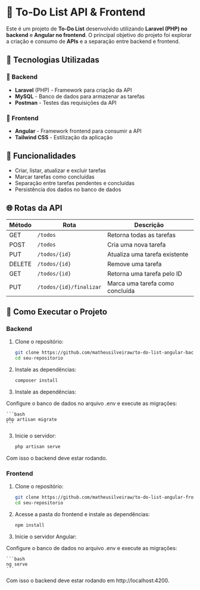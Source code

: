 # 📝 To-Do List API & Frontend  

Este é um projeto de **To-Do List** desenvolvido utilizando **Laravel (PHP) no backend** e **Angular no frontend**. O principal objetivo do projeto foi explorar a criação e consumo de **APIs** e a separação entre backend e frontend.  

## 🚀 Tecnologias Utilizadas  

### 🔹 Backend  
- **Laravel** (PHP) - Framework para criação da API  
- **MySQL** - Banco de dados para armazenar as tarefas  
- **Postman** - Testes das requisições da API  

### 🔹 Frontend  
- **Angular** - Framework frontend para consumir a API  
- **Tailwind CSS** - Estilização da aplicação  

## 📌 Funcionalidades  

- Criar, listar, atualizar e excluir tarefas  
- Marcar tarefas como concluídas  
- Separação entre tarefas pendentes e concluídas  
- Persistência dos dados no banco de dados  

## 🌐 Rotas da API  

| Método  | Rota                 | Descrição |
|---------|----------------------|-----------|
| GET     | `/todos`             | Retorna todas as tarefas |
| POST    | `/todos`             | Cria uma nova tarefa |
| PUT     | `/todos/{id}`        | Atualiza uma tarefa existente |
| DELETE  | `/todos/{id}`        | Remove uma tarefa |
| GET     | `/todos/{id}`        | Retorna uma tarefa pelo ID |
| PUT    | `/todos/{id}/finalizar`        | Marca uma tarefa como concluída |

## 🔧 Como Executar o Projeto  

### Backend  

1. Clone o repositório:  
   ```bash
   git clone https://github.com/matheusilveiraw/to-do-list-angular-back
   cd seu-repositorio

2. Instale as dependências:

    ```bash
    composer install
    ```

3. Instale as dependências:

Configure o banco de dados no arquivo .env e execute as migrações:

    ```bash
    php artisan migrate
    ```

3. Inicie o servidor:

    ```bash
    php artisan serve
    ```

Com isso o backend deve estar rodando.

### Frontend  
1. Clone o repositório:  
   ```bash
   git clone https://github.com/matheusilveiraw/to-do-list-angular-front
   cd seu-repositorio

2. Acesse a pasta do frontend e instale as dependências:

    ```bash
    npm install
    ```

2. Inicie o servidor Angular:

Configure o banco de dados no arquivo .env e execute as migrações:

    ```bash
    ng serve
    ```
Com isso o backend deve estar rodando em http://localhost:4200.